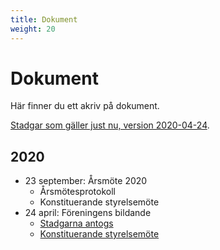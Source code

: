 ```yaml
---
title: Dokument
weight: 20
---
```


# Dokument

Här finner du ett akriv på dokument.

[Stadgar som gäller just nu, version 2020-04-24](/documents/2020/stadgar-2020-04-24.pdf).

## 2020

* 23 september: Årsmöte 2020
  * Årsmötesprotokoll
  * Konstituerande styrelsemöte
* 24 april: Föreningens bildande
  * [Stadgarna antogs](/documents/2020/stadgar-2020-04-24.pdf)
  * [Konstituerande styrelsemöte](/documents/2020/konstituerande-styrelsemote-2020-04-24.pdf)
